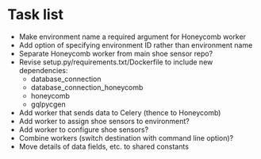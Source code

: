 # Task list

* Make environment name a required argument for Honeycomb worker
* Add option of specifying environment ID rather than environment name
* Separate Honeycomb worker from main shoe sensor repo?
* Revise setup.py/requirements.txt/Dockerfile to include new dependencies:
    - database_connection
    - database_connection_honeycomb
    - honeycomb
    - gqlpycgen
* Add worker that sends data to Celery (thence to Honeycomb)
* Add worker to assign shoe sensors to environment?
* Add worker to configure shoe sensors?
* Combine workers (switch destination with command line option)?
* Move details of data fields, etc. to shared constants
